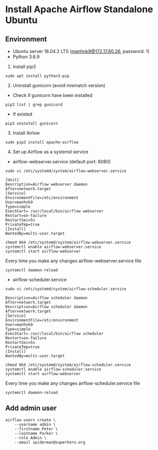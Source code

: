 # Install Apache Airflow Standalone Ubuntu 
## Environment
* Ubuntu server 18.04.2 LTS (manhnk9@172.17.80.26, password: 1)
* Python 3.6.9

1. Install pip3
```
sudo apt install python3-pip
```
2. Uninstall gunicorn (avoid mismatch version)
* Check if gunicorn have been installed
```
pip3 list | grep gunicord
```
* If existed
```
pip3 uninstall gunicorn
```
3. Install Airlow
```
sudo pip3 install apache-airflow
```
4. Set up Airflow as a systemd service
* airflow-webserver.service (default port: 8080)
```
sudo vi /etc/systemd/system/airflow-webserver.service
```
```
[Unit]
Description=Airflow webserver daemon
After=network.target
[Service]
EnvironmentFile=/etc/environment
User=manhnk9
Type=simple
ExecStart= /usr/local/bin/airflow webserver
Restart=on-failure
RestartSec=5s
PrivateTmp=true
[Install]
WantedBy=multi-user.target
```
```
chmod 664 /etc/systemd/system/airflow-webserver.service
systemctl enable airflow-webserver.service
systemctl start airflow-webserver
```
Every time you make any changes airflow-webserver.service file
```
systemctl daemon-reload
```
* airflow-scheduler.service
```
sudo vi /etc/systemd/system/airflow-scheduler.service
```
```
Description=Airflow scheduler daemon
After=network.target
Description=Airflow scheduler daemon
After=network.target
[Service]
EnvironmentFile=/etc/environment
User=manhnk9
Type=simple
ExecStart= /usr/local/bin/airflow scheduler
Restart=on-failure
RestartSec=5s
PrivateTmp=true
[Install]
WantedBy=multi-user.target
```
```
chmod 664 /etc/systemd/system/airflow-scheduler.service
systemctl enable airflow-scheduler.service
systemctl start airflow-webserver
```
Every time you make any changes airflow-scheduler.service file
```
systemctl daemon-reload
```

## Add admin user
```
airflow users create \
    --username admin \
    --firstname Peter \
    --lastname Parker \
    --role Admin \
    --email spiderman@superhero.org
```

